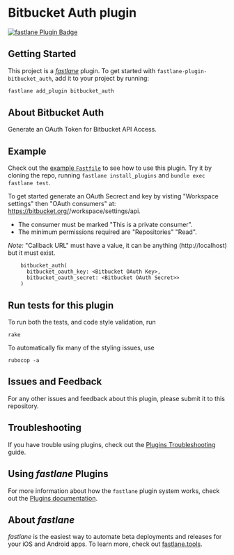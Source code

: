 # Bitbucket Auth plugin

[![fastlane Plugin Badge](https://rawcdn.githack.com/fastlane/fastlane/master/fastlane/assets/plugin-badge.svg)](https://rubygems.org/gems/fastlane-plugin-bitbucket_auth)

## Getting Started

This project is a [_fastlane_](https://github.com/fastlane/fastlane) plugin. To get started with `fastlane-plugin-bitbucket_auth`, add it to your project by running:

```bash
fastlane add_plugin bitbucket_auth
```

## About Bitbucket Auth 

Generate an OAuth Token for Bitbucket API Access.

## Example

Check out the [example `Fastfile`](fastlane/Fastfile) to see how to use this plugin. Try it by cloning the repo, running `fastlane install_plugins` and `bundle exec fastlane test`.

 To get started generate an OAuth Secrect and key by visting "Workspace settings" then "OAuth consumers" at: https://bitbucket.org/<username>/workspace/settings/api.

 - The consumer must be marked "This is a private consumer". 
 - The minimum permissions required are "Repositories" "Read".
 
 *Note:* "Callback URL" must have a value, it can be anything (http://localhost) but it must exist.
       

```
    bitbucket_auth(
      bitbucket_oauth_key: <Bitbucket OAuth Key>,
      bitbucket_oauth_secret: <Bitbucket OAuth Secret>>
    )
```

## Run tests for this plugin

To run both the tests, and code style validation, run

```
rake
```

To automatically fix many of the styling issues, use
```
rubocop -a
```

## Issues and Feedback

For any other issues and feedback about this plugin, please submit it to this repository.

## Troubleshooting

If you have trouble using plugins, check out the [Plugins Troubleshooting](https://docs.fastlane.tools/plugins/plugins-troubleshooting/) guide.

## Using _fastlane_ Plugins

For more information about how the `fastlane` plugin system works, check out the [Plugins documentation](https://docs.fastlane.tools/plugins/create-plugin/).

## About _fastlane_

_fastlane_ is the easiest way to automate beta deployments and releases for your iOS and Android apps. To learn more, check out [fastlane.tools](https://fastlane.tools).
